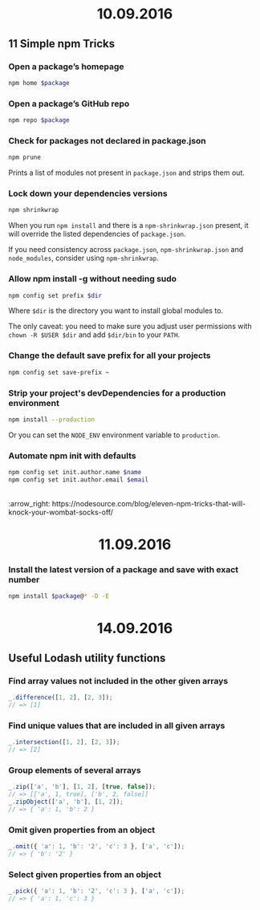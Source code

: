 <h1 align="center">10.09.2016</h1>

## 11 Simple npm Tricks

### Open a package’s homepage 
```sh
npm home $package
```

### Open a package’s GitHub repo
```sh
npm repo $package
```
  
### Check for packages not declared in package.json
```sh
npm prune
```

Prints a list of modules not present in `package.json` and strips them out.

### Lock down your dependencies versions
```sh
npm shrinkwrap
```

When you run `npm install` and there is a `npm-shrinkwrap.json` present, it will override the listed dependencies of `package.json`.

If you need consistency across `package.json`, `npm-shrinkwrap.json` and `node_modules`, consider using `npm-shrinkwrap`.

### Allow npm install -g without needing sudo
```sh
npm config set prefix $dir
```

Where `$dir` is the directory you want to install global modules to.

The only caveat: you need to make sure you adjust user permissions with `chown -R $USER $dir` and add `$dir/bin` to your `PATH`.

### Change the default save prefix for all your projects
```sh
npm config set save-prefix ~
```

### Strip your project's devDependencies for a production environment
```sh
npm install --production
```

Or you can set the `NODE_ENV` environment variable to `production`.

### Automate npm init with defaults
```sh
npm config set init.author.name $name  
npm config set init.author.email $email  
```

<br>
:arrow_right: https://nodesource.com/blog/eleven-npm-tricks-that-will-knock-your-wombat-socks-off/

<h1 align="center">11.09.2016</h1>

### Install the latest version of a package and save with exact number
```sh
npm install $package@* -D -E
```

<h1 align="center">14.09.2016</h1>

## Useful Lodash utility functions

### Find array values not included in the other given arrays
```js
_.difference([1, 2], [2, 3]);
// => [1]
```

### Find unique values that are included in all given arrays
```js
_.intersection([1, 2], [2, 3]);
// => [2]
```

### Group elements of several arrays
```js
_.zip(['a', 'b'], [1, 2], [true, false]);
// => [['a', 1, true], ['b', 2, false]]
_.zipObject(['a', 'b'], [1, 2]);
// => { 'a': 1, 'b': 2 }
```

### Omit given properties from an object
```js
_.omit({ 'a': 1, 'b': '2', 'c': 3 }, ['a', 'c']);
// => { 'b': '2' }
```

### Select given properties from an object
```js
_.pick({ 'a': 1, 'b': '2', 'c': 3 }, ['a', 'c']);
// => { 'a': 1, 'c': 3 }
```
